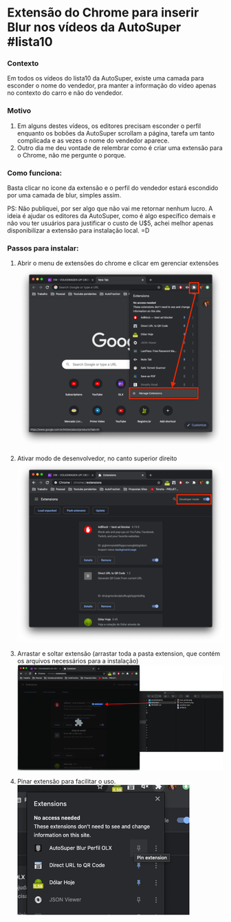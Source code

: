 # Extensão do Chrome para inserir Blur nos vídeos da AutoSuper #lista10

### Contexto

Em todos os vídeos do lista10 da AutoSuper, existe uma camada para esconder o nome do vendedor, pra manter a informação do vídeo apenas no contexto do carro e não do vendedor.


### Motivo

1. Em alguns destes vídeos, os editores precisam esconder o perfil enquanto os bobões da AutoSuper scrollam a página, tarefa um tanto complicada e as vezes o nome do vendedor aparece.
2. Outro dia me deu vontade de relembrar como é criar uma extensão para o Chrome, não me pergunte o porque.


### Como funciona: 

Basta clicar no icone da extensão e o perfil do vendedor estará escondido por uma camada de blur, simples assim.


PS: Não publiquei, por ser algo que não vai me retornar nenhum lucro. A ideia é ajudar os editores da AutoSuper, como é algo específico demais e não vou ter usuários para justificar o custo de U$5, achei melhor apenas disponibilizar a extensão para instalação local. =D



### Passos para instalar:
1. Abrir o menu de extensões do chrome e clicar em gerenciar extensões
![Abrir extensions menu](./assetsReadme/manage-extensions.png)

2. Ativar modo de desenvolvedor, no canto superior direito
![Dev Mode](./assetsReadme/active-dev-mode.png)

3. Arrastar e soltar extensão (arrastar toda a pasta extension, que contém os arquivos necessários para a instalação)
![Drag and drop extension](./assetsReadme/install-extension-drag-and-drop.png)

4. Pinar extensão para facilitar o uso.
![Pin extension](./assetsReadme/pin-extension.png)
